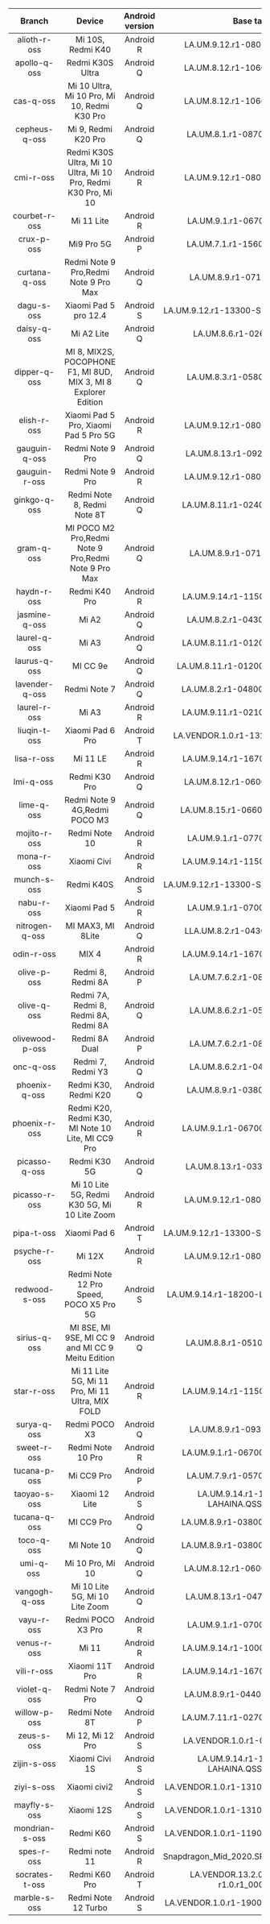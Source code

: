 | Branch | Device | Android version | Base tag | Link |
| :-: | :-: | :-: | :-: | :-: |
| alioth-r-oss | Mi 10S, Redmi K40 | Android R | LA.UM.9.12.r1-08000-SMxx50.0 | [alioth-r-oss](https://github.com/MiCode/vendor_qcom_opensource_wlan/tree/alioth-r-oss) |
| apollo-q-oss | Redmi K30S Ultra | Android Q | LA.UM.8.12.r1-10600-sm8250.0 | [apollo-q-oss](https://github.com/MiCode/vendor_qcom_opensource_wlan/tree/apollo-q-oss) |
| cas-q-oss | Mi 10 Ultra, Mi 10 Pro, Mi 10, Redmi K30 Pro | Android Q | LA.UM.8.12.r1-10600-sm8250.0 | [cas-q-oss](https://github.com/MiCode/vendor_qcom_opensource_wlan/tree/cas-q-oss) |
| cepheus-q-oss | Mi 9, Redmi K20 Pro | Android Q | LA.UM.8.1.r1-08700-sm8150.0 | [cepheus-q-oss](https://github.com/MiCode/vendor_qcom_opensource_wlan/tree/cepheus-q-oss) |
| cmi-r-oss | Redmi K30S Ultra, Mi 10 Ultra, Mi 10 Pro, Redmi K30 Pro, Mi 10 | Android R | LA.UM.9.12.r1-08000-SMxx50.0 | [cmi-r-oss](https://github.com/MiCode/vendor_qcom_opensource_wlan/tree/cmi-r-oss) |
| courbet-r-oss | Mi 11 Lite | Android R | LA.UM.9.1.r1-06700-SMxxx0.0 | [courbet-r-oss](https://github.com/MiCode/vendor_qcom_opensource_wlan/tree/courbet-r-oss) |
| crux-p-oss | Mi9 Pro 5G | Android P | LA.UM.7.1.r1-15600-sm8150.0 | [crux-p-oss](https://github.com/MiCode/vendor_qcom_opensource_wlan/tree/crux-p-oss) |
| curtana-q-oss | Redmi Note 9 Pro,Redmi Note 9 Pro Max | Android Q | LA.UM.8.9.r1-07100-SM6xx.0 | [curtana-q-oss](https://github.com/MiCode/vendor_qcom_opensource_wlan/tree/curtana-q-oss) |
| dagu-s-oss | Xiaomi Pad 5 pro 12.4 | Android S | LA.UM.9.12.r1-13300-SMxx50.QSSI12.0-1 | [dagu-s-oss](https://github.com/MiCode/vendor_qcom_opensource_wlan/tree/dagu-s-oss) |
| daisy-q-oss | Mi A2 Lite| Android Q | LA.UM.8.6.r1-02600-89xx.0 | [daisy-q-oss](https://github.com/MiCode/vendor_qcom_opensource_wlan/tree/daisy-q-oss) |
| dipper-q-oss | MI 8, MIX2S, POCOPHONE F1, MI 8UD, MIX 3, MI 8 Explorer Edition | Android Q | LA.UM.8.3.r1-05800-sdm845.0 | [dipper-q-oss](https://github.com/MiCode/vendor_qcom_opensource_wlan/tree/dipper-q-oss) |
| elish-r-oss | Xiaomi Pad 5 Pro, Xiaomi Pad 5 Pro 5G | Android R | LA.UM.9.12.r1-08000-SMxx50.0 | [elish-r-oss](https://github.com/MiCode/vendor_qcom_opensource_wlan/tree/elish-r-oss) |
| gauguin-q-oss | Redmi Note 9 Pro | Android Q | LA.UM.8.13.r1-09200-SAIPAN.0 | [gauguin-q-oss](https://github.com/MiCode/vendor_qcom_opensource_wlan/tree/gauguin-q-oss) |
| gauguin-r-oss | Redmi Note 9 Pro | Android R | LA.UM.9.12.r1-08000-SMxx50.0 | [gauguin-r-oss](https://github.com/MiCode/vendor_qcom_opensource_wlan/tree/gauguin-r-oss) |
| ginkgo-q-oss | Redmi Note 8, Redmi Note 8T | Android Q | LA.UM.8.11.r1-02400-NICOBAR.0 | [ginkgo-q-oss](https://github.com/MiCode/vendor_qcom_opensource_wlan/tree/ginkgo-q-oss) |
| gram-q-oss | MI POCO M2 Pro,Redmi Note 9 Pro,Redmi Note 9 Pro Max | Android Q | LA.UM.8.9.r1-07100-SM6xx.0 | [gram-q-oss](https://github.com/MiCode/vendor_qcom_opensource_wlan/tree/gram-q-oss) |
| haydn-r-oss | Redmi K40 Pro | Android R | LA.UM.9.14.r1-11500-LAHAINA.0 | [haydn-r-oss](https://github.com/MiCode/vendor_qcom_opensource_wlan/tree/haydn-r-oss) |
| jasmine-q-oss| Mi A2 | Android Q | LA.UM.8.2.r1-04300-sdm660.0 | [jasmine-q-oss](https://github.com/MiCode/vendor_qcom_opensource_wlan/tree/jasmine-q-oss) |
| laurel-q-oss| Mi A3 | Android Q | LA.UM.8.11.r1-01200-NICOBAR.0 | [laurel-q-oss](https://github.com/MiCode/vendor_qcom_opensource_wlan/tree/laurel-q-oss) |
| laurus-q-oss | MI CC 9e | Android Q | LA.UM.8.11.r1-01200-NICOBAR.0-2 | [laurus-q-oss](https://github.com/MiCode/vendor_qcom_opensource_wlan/tree/laurus-q-oss) |
| lavender-q-oss | Redmi Note 7 | Android Q | LA.UM.8.2.r1-04800-sdm660.0-1 | [lavender-q-oss](https://github.com/MiCode/vendor_qcom_opensource_wlan/tree/lavender-q-oss) |
| laurel-r-oss | Mi A3 | Android R | LA.UM.9.11.r1-02100-NICOBAR.0 | [laurel-r-oss](https://github.com/MiCode/vendor_qcom_opensource_wlan/tree/laurel-r-oss) |
| liuqin-t-oss | Xiaomi Pad 6 Pro | Android T | LA.VENDOR.1.0.r1-13100-WAIPIO.0-1 | [liuqin-t-oss](https://github.com/MiCode/vendor_qcom_opensource_wlan/tree/liuqin-t-oss) |
| lisa-r-oss | Mi 11 LE | Android R | LA.UM.9.14.r1-16700-LAHAINA.0 | [lisa-r-oss](https://github.com/MiCode/vendor_qcom_opensource_wlan/tree/lisa-r-oss) |
| lmi-q-oss | Redmi K30 Pro| Android Q | LA.UM.8.12.r1-06000-sm8250.0 | [lmi-q-oss](https://github.com/MiCode/vendor_qcom_opensource_wlan/tree/lmi-q-oss) |
| lime-q-oss | Redmi Note 9 4G,Redmi POCO M3 | Android Q | LA.UM.8.15.r1-06600-KAMORTA.0 | [lime-q-oss](https://github.com/MiCode/vendor_qcom_opensource_wlan/tree/lime-q-oss) |
| mojito-r-oss | Redmi Note 10 | Android R | LA.UM.9.1.r1-07700-SMxxx0.0 | [mojito-r-oss](https://github.com/MiCode/vendor_qcom_opensource_wlan/tree/mojito-r-oss) |
| mona-r-oss | Xiaomi Civi | Android R | LA.UM.9.14.r1-11500-LAHAINA.0 | [mona-r-oss](https://github.com/MiCode/vendor_qcom_opensource_wlan/tree/mona-r-oss) |
| munch-s-oss | Redmi K40S | Android S | LA.UM.9.12.r1-13300-SMxx50.QSSI12.0-1 | [munch-s-oss](https://github.com/MiCode/vendor_qcom_opensource_wlan/tree/munch-s-oss) |
| nabu-r-oss | Xiaomi Pad 5 | Android R | LA.UM.9.1.r1-07000-SMxxx0.0 | [nabu-r-oss](https://github.com/MiCode/vendor_qcom_opensource_wlan/tree/nabu-r-oss) |
| nitrogen-q-oss | MI MAX3, MI 8Lite| Android Q | LLA.UM.8.2.r1-04300-sdm660.0 | [nitrogen-q-oss](https://github.com/MiCode/vendor_qcom_opensource_wlan/tree/nitrogen-q-oss) |
| odin-r-oss | MIX 4 | Android R | LA.UM.9.14.r1-16700-LAHAINA.0 | [odin-r-oss](https://github.com/MiCode/vendor_qcom_opensource_wlan/tree/odin-r-oss) |
| olive-p-oss | Redmi 8, Redmi 8A | Android P | LA.UM.7.6.2.r1-08100-89xx.0 | [olive-p-oss](https://github.com/MiCode/vendor_qcom_opensource_wlan/tree/olive-p-oss) |
| olive-q-oss | Redmi 7A, Redmi 8, Redmi 8A, Redmi 8A | Android Q | LA.UM.8.6.2.r1-05300-89xx.0 | [olive-q-oss](https://github.com/MiCode/vendor_qcom_opensource_wlan/tree/olive-q-oss) |
| olivewood-p-oss | Redmi 8A Dual | Android P | LA.UM.7.6.2.r1-08100-89xx.0 | [olivewood-p-oss](https://github.com/MiCode/vendor_qcom_opensource_wlan/tree/olivewood-p-oss) |
| onc-q-oss | Redmi 7, Redmi Y3 | Android Q | LA.UM.8.6.2.r1-04900-89xx.0 | [onc-q-oss](https://github.com/MiCode/vendor_qcom_opensource_wlan/tree/onc-q-oss) |
| phoenix-q-oss | Redmi K30, Redmi K20 | Android Q | LA.UM.8.9.r1-03800-sm6150.0 | [phoenix-q-oss](https://github.com/MiCode/vendor_qcom_opensource_wlan/tree/phoenix-q-oss) |
| phoenix-r-oss | Redmi K20, Redmi K30, MI Note 10 Lite, MI CC9 Pro | Android R | LA.UM.9.1.r1-06700-SMxxx0.0-1 | [phoenix-r-oss](https://github.com/MiCode/vendor_qcom_opensource_wlan/tree/phoenix-r-oss) |
| picasso-q-oss | Redmi K30 5G | Android Q | LA.UM.8.13.r1-03300-SAIPAN.0 | [picasso-q-oss](https://github.com/MiCode/vendor_qcom_opensource_wlan/tree/picasso-q-oss) |
| picasso-r-oss | Mi 10 Lite 5G, Redmi K30 5G, Mi 10 Lite Zoom | Android R | LA.UM.9.12.r1-08000-SMxx50.0 | [picasso-r-oss](https://github.com/MiCode/vendor_qcom_opensource_wlan/tree/picasso-r-oss) |
| pipa-t-oss | Xiaomi Pad 6 | Android T | LA.UM.9.12.r1-13300-SMxx50.QSSI12.0-1 | [pipa-t-oss](https://github.com/MiCode/vendor_qcom_opensource_wlan/tree/pipa-t-oss) |
| psyche-r-oss | Mi 12X | Android R | LA.UM.9.12.r1-08000-SMxx50.0 | [psyche-r-oss](https://github.com/MiCode/vendor_qcom_opensource_wlan/tree/psyche-r-oss) |
| redwood-s-oss | Redmi Note 12 Pro Speed, POCO X5 Pro 5G | Android S | LA.UM.9.14.r1-18200-LAHAINA.QSSI12.0 | [redwood-s-oss](https://github.com/MiCode/vendor_qcom_opensource_wlan/tree/redwood-s-oss) |
| sirius-q-oss | MI 8SE, MI 9SE, MI CC 9 and MI CC 9 Meitu Edition | Android Q | LA.UM.8.8.r1-05100-SDM710.0 | [sirius-q-oss](https://github.com/MiCode/vendor_qcom_opensource_wlan/tree/sirius-q-oss) |
| star-r-oss | Mi 11 Lite 5G, Mi 11 Pro, Mi 11 Ultra, MIX FOLD | Android R | LA.UM.9.14.r1-11500-LAHAINA.0 | [star-r-oss](https://github.com/MiCode/vendor_qcom_opensource_wlan/tree/star-r-oss) |
| surya-q-oss | Redmi POCO X3 | Android Q | LA.UM.8.9.r1-09300-SM6xx.0 | [surya-q-oss](https://github.com/MiCode/vendor_qcom_opensource_wlan/tree/surya-q-oss) |
| sweet-r-oss | Redmi Note 10 Pro | Android R | LA.UM.9.1.r1-06700-SMxxx0.0-1 | [sweet-r-oss](https://github.com/MiCode/vendor_qcom_opensource_wlan/tree/sweet-r-oss) |
| tucana-p-oss | Mi CC9 Pro | Android P | LA.UM.7.9.r1-05700-sm6150.0 | [tucana-p-oss](https://github.com/MiCode/vendor_qcom_opensource_wlan/tree/tucana-p-oss) |
| taoyao-s-oss | Xiaomi 12 Lite | Android S | LA.UM.9.14.r1-18300.05-LAHAINA.QSSI12.0-1 | [taoyao-s-oss](https://github.com/MiCode/vendor_qcom_opensource_wlan/tree/taoyao-s-oss) |
| tucana-q-oss | MI CC9 Pro | Android Q | LA.UM.8.9.r1-03800-sm6150.0-1 | [tucana-q-oss](https://github.com/MiCode/vendor_qcom_opensource_wlan/tree/tucana-q-oss) |
| toco-q-oss | MI Note 10 | Android Q | LA.UM.8.9.r1-03800-sm6150.0-1 | [toco-q-oss](https://github.com/MiCode/vendor_qcom_opensource_wlan/tree/toco-q-oss) |
| umi-q-oss | Mi 10 Pro, Mi 10 | Android Q | LA.UM.8.12.r1-06000-sm8250.0 | [umi-q-oss](https://github.com/MiCode/vendor_qcom_opensource_wlan/tree/umi-q-oss) |
| vangogh-q-oss | Mi 10 Lite 5G, Mi 10 Lite Zoom | Android Q | LA.UM.8.13.r1-04700-SAIPAN.0 | [vangogh-q-oss](https://github.com/MiCode/vendor_qcom_opensource_wlan/tree/vangogh-q-oss) |
| vayu-r-oss | Redmi POCO X3 Pro | Android R | LA.UM.9.1.r1-07000-SMxxx0.0 | [vayu-r-oss](https://github.com/MiCode/vendor_qcom_opensource_wlan/tree/vayu-r-oss) |
| venus-r-oss | Mi 11 | Android R | LA.UM.9.14.r1-10000-LAHAINA.0 | [venus-r-oss](https://github.com/MiCode/vendor_qcom_opensource_wlan/tree/venus-r-oss) |
| vili-r-oss | Xiaomi 11T Pro | Android R | LA.UM.9.14.r1-16700-LAHAINA.0 | [vili-r-oss](https://github.com/MiCode/vendor_qcom_opensource_wlan/tree/vili-r-oss) |
| violet-q-oss | Redmi Note 7 Pro | Android Q | LA.UM.8.9.r1-04400-SM6xx.0-1 | [violet-q-oss](https://github.com/MiCode/vendor_qcom_opensource_wlan/tree/violet-q-oss) |
| willow-p-oss | Redmi Note 8T | Android P | LA.UM.7.11.r1-02700-NICOBAR.0 | [willow-p-oss](https://github.com/MiCode/vendor_qcom_opensource_wlan/tree/willow-p-oss) |
| zeus-s-oss | Mi 12, Mi 12 Pro | Android S | LA.VENDOR.1.0.r1-09100-r1.0.r1 | [zeus-s-oss](https://github.com/MiCode/vendor_qcom_opensource_wlan/tree/zeus-s-oss) |
| zijin-s-oss | Xiaomi Civi 1S | Android S | LA.UM.9.14.r1-18300.05-LAHAINA.QSSI12.0-1 | [zijin-s-oss](https://github.com/MiCode/vendor_qcom_opensource_wlan/tree/zijin-s-oss) |
| ziyi-s-oss | Xiaomi civi2 | Android S | LA.VENDOR.1.0.r1-13100-r1.0.r1_00037.0 | [ziyi-s-oss](https://github.com/MiCode/vendor_qcom_opensource_wlan/tree/ziyi-s-oss) |
| mayfly-s-oss | Xiaomi 12S | Android S | LA.VENDOR.1.0.r1-13100-r1.0.r1_00037.0 | [mayfly-s-oss](https://github.com/MiCode/vendor_qcom_opensource_wlan/tree/mayfly-s-oss) |
| mondrian-s-oss | Redmi K60 | Android S | LA.VENDOR.1.0.r1-11900-r1.0.r1_00029.0 | [mondrian-s-oss](https://github.com/MiCode/vendor_qcom_opensource_wlan/tree/mondrian-s-oss) |
| spes-r-oss | Redmi note 11 | Android R | Snapdragon_Mid_2020.SPF.1.0.1R_r00024.0 |[spes-r-oss](https://github.com/MiCode/vendor_qcom_opensource_wlan/tree/spes-r-oss) |
| socrates-t-oss | Redmi K60 Pro | Android T | LA.VENDOR.13.2.0.r1-07300-r1.0.r1_00020.0 |[socrates-t-oss](https://github.com/MiCode/vendor_qcom_opensource_wlan/tree/socrates-t-oss) |
| marble-s-oss | Redmi Note 12 Turbo | Android S | LA.VENDOR.1.0.r1-19000-r2.0.r1_00029.0 |[marble-s-oss](https://github.com/MiCode/vendor_qcom_opensource_wlan/tree/marble-t-oss) |

